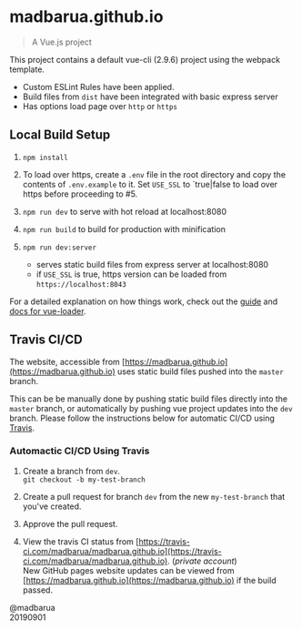 # madbarua.github.io

> A Vue.js project

This project contains a default vue-cli (2.9.6) project using the webpack template. 

- Custom ESLint Rules have been applied.
- Build files from `dist` have been integrated with basic express server
- Has options load page over `http` or `https`


## Local Build Setup

1. `npm install`

2. To load over https, create a `.env` file in the root directory and copy the contents of `.env.example` to it. Set `USE_SSL` to `true|false to load over https before proceeding to #5.

3. `npm run dev` to serve with hot reload at localhost:8080

4. `npm run build` to build for production with minification

5. `npm run dev:server` 
	- serves static build files from express server at localhost:8080
	- if `USE_SSL` is true, https version can be loaded from `https://localhost:8043`


For a detailed explanation on how things work, check out the [guide](http://vuejs-templates.github.io/webpack/) and [docs for vue-loader](http://vuejs.github.io/vue-loader).



## Travis CI/CD

The website, accessible from [https://madbarua.github.io](https://madbarua.github.io) uses static build files pushed into the `master` branch.

This can be be manually done by pushing static build files directly into the `master` branch, or automatically by pushing vue project updates into the `dev` branch. Please follow the instructions below for automatic CI/CD using [Travis](https://travis-ci.com/).


### Automactic CI/CD Using Travis

1. Create a branch from `dev`. <br>
`git checkout -b my-test-branch`

2. Create a pull request for branch `dev` from the new `my-test-branch` that you've created.

3. Approve the pull request.

4. View the travis CI status from [https://travis-ci.com/madbarua/madbarua.github.io](https://travis-ci.com/madbarua/madbarua.github.io). (*private account*) <br>
New GitHub pages website updates can be viewed from [https://madbarua.github.io](https://madbarua.github.io) if the build passed.


@madbarua<br>
20190901
